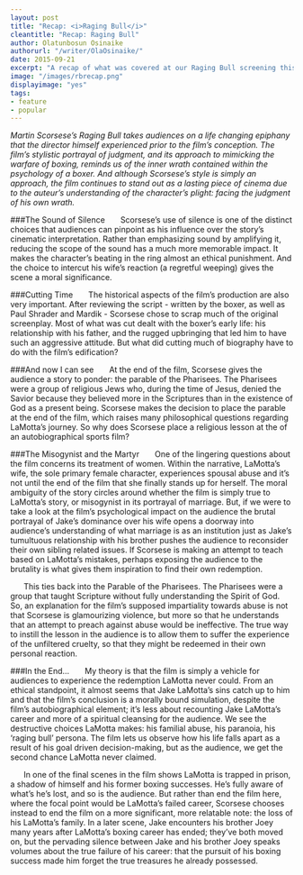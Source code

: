 ```yaml
---
layout: post
title: "Recap: <i>Raging Bull</i>"
cleantitle: "Recap: Raging Bull"
author: Olatunbosun Osinaike
authorurl: "/writer/OlaOsinaike/"
date: 2015-09-21
excerpt: "A recap of what was covered at our Raging Bull screening this past Thursday"
image: "/images/rbrecap.png"
displayimage: "yes"
tags: 
- feature
- popular
---
```


*Martin Scorsese’s Raging Bull takes audiences on a life changing epiphany that the director himself experienced prior to the film’s conception. The film’s stylistic portrayal of judgment, and its approach to mimicking the warfare of boxing, reminds us of the inner wrath contained within the psychology of a boxer. And although Scorsese’s style is simply an approach, the film continues to stand out as a lasting piece of cinema due to the auteur’s understanding of the character’s plight: facing the judgment of his own wrath.*

###The Sound of Silence
&nbsp;&nbsp;&nbsp;&nbsp;&nbsp;&nbsp;Scorsese’s use of silence is one of the distinct choices that audiences can pinpoint as his influence over the story’s cinematic interpretation. Rather than emphasizing sound by amplifying it, reducing the scope of the sound has a much more memorable impact. It makes the character’s beating in the ring almost an ethical punishment. And the choice to intercut his wife’s reaction (a regretful weeping) gives the scene a moral significance. 

###Cutting Time
&nbsp;&nbsp;&nbsp;&nbsp;&nbsp;&nbsp;The historical aspects of the film’s production are also very important. After reviewing the script - written by the boxer, as well as Paul Shrader and Mardik - Scorsese chose to scrap much of the original screenplay. Most of what was cut dealt with the boxer’s early life: his relationship with his father, and the rugged upbringing that led him to have such an aggressive attitude. But what did cutting much of biography have to do with the film’s edification?

###And now I can see
&nbsp;&nbsp;&nbsp;&nbsp;&nbsp;&nbsp;At the end of the film, Scorsese gives the audience a story to ponder: the parable of the Pharisees. The Pharisees were a group of religious Jews who, during the time of Jesus, denied the Savior because they believed more in the Scriptures than in the existence of God as a present being. Scorsese makes the decision to place the parable at the end of the film, which raises many philosophical questions regarding LaMotta’s journey. So why does Scorsese place a religious lesson at the of an autobiographical sports film?

###The Misogynist and the Martyr 
&nbsp;&nbsp;&nbsp;&nbsp;&nbsp;&nbsp;One of the lingering questions about the film concerns its treatment of women. Within the narrative, LaMotta’s wife, the sole primary female character, experiences spousal abuse and it’s not until the end of the film that she finally stands up for herself. The moral ambiguity of the story circles around whether the film is simply true to LaMotta’s story, or misogynist in its portrayal of marriage. But, if we were to take a look at the film’s psychological impact on the audience the brutal portrayal of Jake’s dominance over his wife opens a doorway into audience’s understanding of what marriage is as an institution just as Jake’s tumultuous relationship with his brother pushes the audience to reconsider their own sibling related issues. If Scorsese is making an attempt to teach based on LaMotta’s mistakes, perhaps exposing the audience to the brutality is what gives them inspiration to find their own redemption. 

&nbsp;&nbsp;&nbsp;&nbsp;&nbsp;&nbsp;This ties back into the Parable of the Pharisees. The Pharisees were a group that taught Scripture without fully understanding the Spirit of God. So, an explanation for the film’s supposed impartiality towards abuse is not that Scorsese is glamourizing violence, but more so that he understands that an attempt to preach against abuse would be ineffective. The true way to instill the lesson in the audience is to allow them to suffer the experience of the unfiltered cruelty, so that they might be redeemed in their own personal reaction.


###In the End…
&nbsp;&nbsp;&nbsp;&nbsp;&nbsp;&nbsp;My theory is that the film is simply a vehicle for audiences to experience the redemption LaMotta never could. From an ethical standpoint, it almost seems that Jake LaMotta’s sins catch up to him and that the film’s conclusion is a morally bound simulation, despite the film’s autobiographical element; it’s less about recounting Jake LaMotta’s career and more of a spiritual cleansing for the audience. We see the destructive choices LaMotta makes: his familial abuse, his paranoia, his ‘raging bull’ persona. The film lets us observe how his life falls apart as a result of his goal driven decision-making, but as the audience, we get the second chance LaMotta never claimed. 

&nbsp;&nbsp;&nbsp;&nbsp;&nbsp;&nbsp;In one of the final scenes in the film shows LaMotta is trapped in prison, a shadow of himself and his former boxing successes. He’s fully aware of what’s he’s lost, and so is the audience. But rather than end the film here, where the focal point would be LaMotta’s failed career, Scorsese chooses instead to end the film on a more significant, more relatable note: the loss of his LaMotta’s family. In a later scene, Jake encounters his brother Joey many years after LaMotta’s boxing career has ended; they’ve both moved on, but the pervading silence between Jake and his brother Joey speaks volumes about the true failure of his career: that the pursuit of his boxing success made him forget the true treasures he already possessed.  

